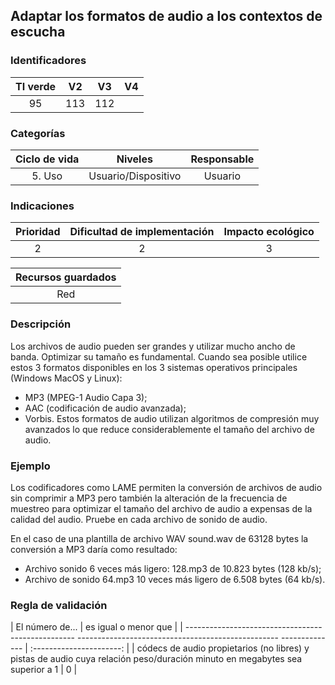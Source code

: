 ## Adaptar los formatos de audio a los contextos de escucha

 ### Identificadores

 | TI verde | V2 | V3 | V4 |
 | :-----: | :-: | :-: | :-: |
 | 95 | 113 | 112 | |

 ### Categorías

 | Ciclo de vida | Niveles | Responsable |
 | :--------: | :---------: | :---------: |
 | 5. Uso | Usuario/Dispositivo | Usuario |

 ### Indicaciones

 | Prioridad | Dificultad de implementación | Impacto ecológico |
 | :------: | :----------------------: | :-----------------------: |
 | 2 | 2 | 3 |

 | Recursos guardados |
 | :-------------: |
 | Red |

 ### Descripción

 Los archivos de audio pueden ser grandes y utilizar mucho ancho de banda. Optimizar su tamaño es fundamental. Cuando sea posible utilice estos 3 formatos disponibles en los 3 sistemas operativos principales (Windows MacOS y Linux):

 - MP3 (MPEG-1 Audio Capa 3);
 - AAC (codificación de audio avanzada);
 - Vorbis. Estos formatos de audio utilizan algoritmos de compresión muy avanzados lo que reduce considerablemente el tamaño del archivo de audio.

 ### Ejemplo

Los codificadores como LAME permiten la conversión de archivos de audio sin comprimir a MP3 pero también la alteración de la frecuencia de muestreo para optimizar el tamaño del archivo de audio a expensas de la calidad del audio. Pruebe en cada archivo de sonido de audio.

 En el caso de una plantilla de archivo WAV sound.wav de 63128 bytes la conversión a MP3 daría como resultado:

 - Archivo sonido 6 veces más ligero: 128.mp3 de 10.823 bytes (128 kb/s);
 - Archivo de sonido 64.mp3 10 veces más ligero de 6.508 bytes (64 kb/s).

 ### Regla de validación

 | El número de... | es igual o menor que |
 | -------------------------------------------------- -------------------------------------------------- -------------- | :----------------------: |
 | códecs de audio propietarios (no libres) y pistas de audio cuya relación peso/duración minuto en megabytes sea superior a 1 | 0 |
